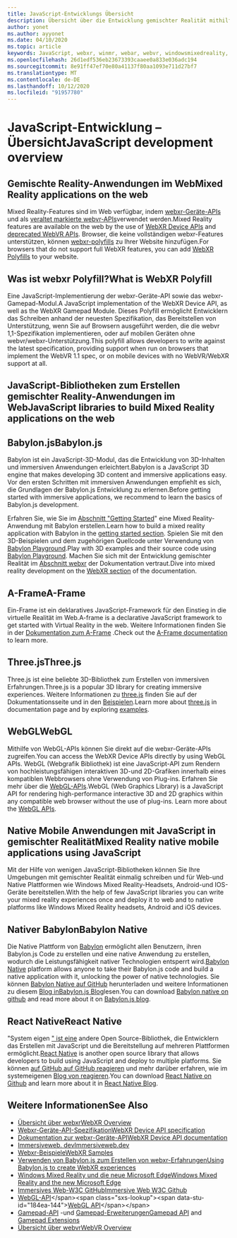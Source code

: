 ```yaml
---
title: JavaScript-Entwicklungs Übersicht
description: Übersicht über die Entwicklung gemischter Realität mithilfe von JavaScript für Web-, Mobile und Windows-immersive Headsets.
author: yonet
ms.author: ayyonet
ms.date: 04/10/2020
ms.topic: article
keywords: JavaScript, webxr, winmr, webar, webvr, windowsmixedreality, hololens, Windows Mixed Reality, Web VR, Web XR, Web Mr, Web AR, 360, 360 Video, 360 Videos, 360 Photo, 360 Fotos, 360 Content, immersives Web, immersive-Web, IW, immersiveweb
ms.openlocfilehash: 26d1edf536eb23673393caaee0a833e036adc194
ms.sourcegitcommit: 8e91ff47ef70e80a41137f80aa1093e711d27bf7
ms.translationtype: MT
ms.contentlocale: de-DE
ms.lasthandoff: 10/12/2020
ms.locfileid: "91957780"
---
```

# <a name="javascript-development-overview"></a><span data-ttu-id="184ea-104">JavaScript-Entwicklung – Übersicht</span><span class="sxs-lookup"><span data-stu-id="184ea-104">JavaScript development overview</span></span>

## <a name="mixed-reality-applications-on-the-web"></a><span data-ttu-id="184ea-105">Gemischte Reality-Anwendungen im Web</span><span class="sxs-lookup"><span data-stu-id="184ea-105">Mixed Reality applications on the web</span></span>

<span data-ttu-id="184ea-106">Mixed Reality-Features sind im Web verfügbar, indem [webxr-Geräte-APIs](https://developer.mozilla.org/en-US/docs/Web/API/WebXR_Device_API) und als [veraltet markierte webvr-APIs](webxr-overview.md)verwendet werden.</span><span class="sxs-lookup"><span data-stu-id="184ea-106">Mixed Reality features are available on the web by the use of [WebXR Device APIs](https://developer.mozilla.org/en-US/docs/Web/API/WebXR_Device_API) and [deprecated WebVR APIs](webxr-overview.md).</span></span> <span data-ttu-id="184ea-107">Browser, die keine vollständigen webxr-Features unterstützen, können [webxr-polyfills](https://github.com/immersive-web/webxr-polyfill) zu Ihrer Website hinzufügen.</span><span class="sxs-lookup"><span data-stu-id="184ea-107">For browsers that do not support full WebXR features, you can add [WebXR Polyfills](https://github.com/immersive-web/webxr-polyfill) to your website.</span></span>

## <a name="what-is-webxr-polyfill"></a><span data-ttu-id="184ea-108">Was ist webxr Polyfill?</span><span class="sxs-lookup"><span data-stu-id="184ea-108">What is WebXR Polyfill</span></span>

<span data-ttu-id="184ea-109">Eine JavaScript-Implementierung der webxr-Geräte-API sowie das webxr-Gamepad-Modul.</span><span class="sxs-lookup"><span data-stu-id="184ea-109">A JavaScript implementation of the WebXR Device API, as well as the WebXR Gamepad Module.</span></span> <span data-ttu-id="184ea-110">Dieses Polyfill ermöglicht Entwicklern das Schreiben anhand der neuesten Spezifikation, das Bereitstellen von Unterstützung, wenn Sie auf Browsern ausgeführt werden, die die webvr 1,1-Spezifikation implementieren, oder auf mobilen Geräten ohne webvr/webxr-Unterstützung.</span><span class="sxs-lookup"><span data-stu-id="184ea-110">This polyfill allows developers to write against the latest specification, providing support when run on browsers that implement the WebVR 1.1 spec, or on mobile devices with no WebVR/WebXR support at all.</span></span>

## <a name="javascript-libraries-to-build-mixed-reality-applications-on-the-web"></a><span data-ttu-id="184ea-111">JavaScript-Bibliotheken zum Erstellen gemischter Reality-Anwendungen im Web</span><span class="sxs-lookup"><span data-stu-id="184ea-111">JavaScript libraries to build Mixed Reality applications on the web</span></span>

## <a name="babylonjs"></a><span data-ttu-id="184ea-112">Babylon.js</span><span class="sxs-lookup"><span data-stu-id="184ea-112">Babylon.js</span></span>

<span data-ttu-id="184ea-113">Babylon ist ein JavaScript-3D-Modul, das die Entwicklung von 3D-Inhalten und immersiven Anwendungen erleichtert.</span><span class="sxs-lookup"><span data-stu-id="184ea-113">Babylon is a JavaScript 3D engine that makes developing 3D content and immersive applications easy.</span></span> <span data-ttu-id="184ea-114">Vor den ersten Schritten mit immersiven Anwendungen empfiehlt es sich, die Grundlagen der Babylon.js Entwicklung zu erlernen.</span><span class="sxs-lookup"><span data-stu-id="184ea-114">Before getting started with immersive applications, we recommend to learn the basics of Babylon.js development.</span></span>

<span data-ttu-id="184ea-115">Erfahren Sie, wie Sie im [Abschnitt "Getting Started](https://doc.babylonjs.com/)" eine Mixed Reality-Anwendung mit Babylon erstellen.</span><span class="sxs-lookup"><span data-stu-id="184ea-115">Learn how to build a mixed reality application with Babylon in the [getting started section](https://doc.babylonjs.com/).</span></span> <span data-ttu-id="184ea-116">Spielen Sie mit den 3D-Beispielen und dem zugehörigen Quellcode unter Verwendung von [Babylon Playground](https://doc.babylonjs.com/examples/).</span><span class="sxs-lookup"><span data-stu-id="184ea-116">Play with 3D examples and their source code using [Babylon Playground](https://doc.babylonjs.com/examples/).</span></span> <span data-ttu-id="184ea-117">Machen Sie sich mit der Entwicklung gemischter Realität im [Abschnitt webxr](https://doc.babylonjs.com/how_to/introduction_to_webxr) der Dokumentation vertraut.</span><span class="sxs-lookup"><span data-stu-id="184ea-117">Dive into mixed reality development on the [WebXR section](https://doc.babylonjs.com/how_to/introduction_to_webxr) of the documentation.</span></span> 

## <a name="a-frame"></a><span data-ttu-id="184ea-118">A-Frame</span><span class="sxs-lookup"><span data-stu-id="184ea-118">A-Frame</span></span>

<span data-ttu-id="184ea-119">Ein-Frame ist ein deklaratives JavaScript-Framework für den Einstieg in die virtuelle Realität im Web.</span><span class="sxs-lookup"><span data-stu-id="184ea-119">A-frame is a declarative JavaScript framework to get started with Virtual Reality in the web.</span></span> <span data-ttu-id="184ea-120">Weitere Informationen finden Sie in der [Dokumentation zum A-Frame](https://aframe.io/) .</span><span class="sxs-lookup"><span data-stu-id="184ea-120">Check out the [A-Frame documentation](https://aframe.io/) to learn more.</span></span>

## <a name="threejs"></a><span data-ttu-id="184ea-121">Three.js</span><span class="sxs-lookup"><span data-stu-id="184ea-121">Three.js</span></span>

<span data-ttu-id="184ea-122">Three.js ist eine beliebte 3D-Bibliothek zum Erstellen von immersiven Erfahrungen.</span><span class="sxs-lookup"><span data-stu-id="184ea-122">Three.js is a popular 3D library for creating immersive experiences.</span></span> <span data-ttu-id="184ea-123">Weitere Informationen zu [three.js](https://threejs.org/docs/index.html#manual/en/introduction/Creating-a-scene) finden Sie auf der Dokumentationsseite und in den [Beispielen](https://threejs.org/examples/#webgl_animation_cloth).</span><span class="sxs-lookup"><span data-stu-id="184ea-123">Learn more about [three.js](https://threejs.org/docs/index.html#manual/en/introduction/Creating-a-scene) in documentation page and by exploring [examples](https://threejs.org/examples/#webgl_animation_cloth).</span></span>

## <a name="webgl"></a><span data-ttu-id="184ea-124">WebGL</span><span class="sxs-lookup"><span data-stu-id="184ea-124">WebGL</span></span>

<span data-ttu-id="184ea-125">Mithilfe von WebGL-APIs können Sie direkt auf die webxr-Geräte-APIs zugreifen.</span><span class="sxs-lookup"><span data-stu-id="184ea-125">You can access the WebXR Device APIs directly by using WebGL APIs.</span></span> <span data-ttu-id="184ea-126">WebGL (Webgrafik Bibliothek) ist eine JavaScript-API zum Rendern von hochleistungsfähigen interaktiven 3D-und 2D-Grafiken innerhalb eines kompatiblen Webbrowsers ohne Verwendung von Plug-ins. Erfahren Sie mehr über die [WebGL-APIs](https://developer.mozilla.org/en-US/docs/Web/API/WebGL_API).</span><span class="sxs-lookup"><span data-stu-id="184ea-126">WebGL (Web Graphics Library) is a JavaScript API for rendering high-performance interactive 3D and 2D graphics within any compatible web browser without the use of plug-ins. Learn more about the [WebGL APIs](https://developer.mozilla.org/en-US/docs/Web/API/WebGL_API).</span></span>

## <a name="mixed-reality-native-mobile-applications-using-javascript"></a><span data-ttu-id="184ea-127">Native Mobile Anwendungen mit JavaScript in gemischter Realität</span><span class="sxs-lookup"><span data-stu-id="184ea-127">Mixed Reality native mobile applications using JavaScript</span></span>

<span data-ttu-id="184ea-128">Mit der Hilfe von wenigen JavaScript-Bibliotheken können Sie Ihre Umgebungen mit gemischter Realität einmalig schreiben und für Web-und Native Plattformen wie Windows Mixed Reality-Headsets, Android-und IOS-Geräte bereitstellen.</span><span class="sxs-lookup"><span data-stu-id="184ea-128">With the help of few JavaScript libraries you can write your mixed reality experiences once and deploy it to web and to native platforms like Windows Mixed Reality headsets, Android and iOS devices.</span></span>

## <a name="babylon-native"></a><span data-ttu-id="184ea-129">Nativer Babylon</span><span class="sxs-lookup"><span data-stu-id="184ea-129">Babylon Native</span></span>

<span data-ttu-id="184ea-130">Die Native Plattform von [Babylon](https://www.babylonjs.com/native/) ermöglicht allen Benutzern, ihren Babylon.js Code zu erstellen und eine native Anwendung zu erstellen, wodurch die Leistungsfähigkeit nativer Technologien entsperrt wird.</span><span class="sxs-lookup"><span data-stu-id="184ea-130">[Babylon Native](https://www.babylonjs.com/native/) platform allows anyone to take their Babylon.js code and build a native application with it, unlocking the power of native technologies.</span></span> <span data-ttu-id="184ea-131">Sie können [Babylon Native auf GitHub](https://github.com/BabylonJS/BabylonNative) herunterladen und weitere Informationen zu diesem [ Blog inBabylon.js Blog](https://medium.com/@babylonjs/babylon-native-821f1694fffc)lesen.</span><span class="sxs-lookup"><span data-stu-id="184ea-131">You can download [Babylon native on github](https://github.com/BabylonJS/BabylonNative) and read more about it on [Babylon.js blog](https://medium.com/@babylonjs/babylon-native-821f1694fffc).</span></span>

## <a name="react-native"></a><span data-ttu-id="184ea-132">React Native</span><span class="sxs-lookup"><span data-stu-id="184ea-132">React Native</span></span>

<span data-ttu-id="184ea-133">"System eigen [" ist eine](https://reactnative.dev/) andere Open Source-Bibliothek, die Entwicklern das Erstellen mit JavaScript und die Bereitstellung auf mehreren Plattformen ermöglicht.</span><span class="sxs-lookup"><span data-stu-id="184ea-133">[React Native](https://reactnative.dev/) is another open source library that allows developers to build using JavaScript and deploy to multiple platforms.</span></span> <span data-ttu-id="184ea-134">Sie können [auf GitHub auf GitHub reagieren](https://github.com/facebook/react-native) und mehr darüber erfahren, wie im systemeigenen [Blog von reagieren](https://reactnative.dev/blog/).</span><span class="sxs-lookup"><span data-stu-id="184ea-134">You can download [React Native on Github](https://github.com/facebook/react-native) and learn more about it in [React Native Blog](https://reactnative.dev/blog/).</span></span>

## <a name="see-also"></a><span data-ttu-id="184ea-135">Weitere Informationen</span><span class="sxs-lookup"><span data-stu-id="184ea-135">See Also</span></span>

* [<span data-ttu-id="184ea-136">Übersicht über webxr</span><span class="sxs-lookup"><span data-stu-id="184ea-136">WebXR Overview</span></span>](webxr-overview.md)
* [<span data-ttu-id="184ea-137">Webxr-Geräte-API-Spezifikation</span><span class="sxs-lookup"><span data-stu-id="184ea-137">WebXR Device API specification</span></span>](https://immersive-web.github.io/webxr/)
* [<span data-ttu-id="184ea-138">Dokumentation zur webxr-Geräte-API</span><span class="sxs-lookup"><span data-stu-id="184ea-138">WebXR Device API documentation</span></span>](https://developer.mozilla.org/en-US/docs/Web/API/WebXR_Device_API)
* [<span data-ttu-id="184ea-139">Immersiveweb. dev</span><span class="sxs-lookup"><span data-stu-id="184ea-139">Immersiveweb.dev</span></span>](https://immersiveweb.dev/)
* [<span data-ttu-id="184ea-140">Webxr-Beispiele</span><span class="sxs-lookup"><span data-stu-id="184ea-140">WebXR Samples</span></span>](https://immersive-web.github.io/webxr-samples/)
* [<span data-ttu-id="184ea-141">Verwenden von Babylon.js zum Erstellen von webxr-Erfahrungen</span><span class="sxs-lookup"><span data-stu-id="184ea-141">Using Babylon.js to create WebXR experiences</span></span>](https://doc.babylonjs.com/how_to/introduction_to_webxr)
* [<span data-ttu-id="184ea-142">Windows Mixed Reality und die neue Microsoft Edge</span><span class="sxs-lookup"><span data-stu-id="184ea-142">Windows Mixed Reality and the new Microsoft Edge</span></span>](https://docs.microsoft.com/windows/mixed-reality/new-microsoft-edge#introducing-the-new-microsoft-edge)
* [<span data-ttu-id="184ea-143">Immersives Web-W3C GitHub</span><span class="sxs-lookup"><span data-stu-id="184ea-143">Immersive Web W3C Github</span></span>](https://github.com/immersive-web)
* <span data-ttu-id="184ea-144">[WebGL-API](https://msdn.microsoft.com/library/bg182648(v=vs.85).aspx)</span><span class="sxs-lookup"><span data-stu-id="184ea-144">[WebGL API](https://msdn.microsoft.com/library/bg182648(v=vs.85).aspx)</span></span>
* <span data-ttu-id="184ea-145">[Gamepad-API](https://msdn.microsoft.com/library/dn743630(v=vs.85).aspx) -und [Gamepad-Erweiterungen](https://w3c.github.io/gamepad/extensions.html)</span><span class="sxs-lookup"><span data-stu-id="184ea-145">[Gamepad API](https://msdn.microsoft.com/library/dn743630(v=vs.85).aspx) and [Gamepad Extensions](https://w3c.github.io/gamepad/extensions.html)</span></span>
* [<span data-ttu-id="184ea-146">Übersicht über webvr</span><span class="sxs-lookup"><span data-stu-id="184ea-146">WebVR Overview</span></span>](webvr-overview.md)
